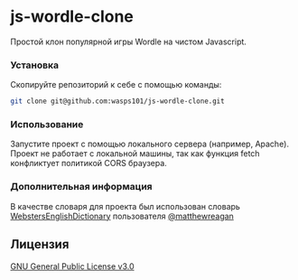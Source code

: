 # js-wordle-clone

Простой клон популярной игры Wordle на чистом Javascript.

### Установка

Скопируйте репозиторий к себе с помощью команды:

```bash
git clone git@github.com:wasps101/js-wordle-clone.git
```

### Использование

Запустите проект с помощью локального сервера (например, Apache). Проект не работает с локальной машины, так как функция fetch конфликтует политикой CORS браузера.

### Дополнительная информация

В качестве словаря для проекта был использован словарь [WebstersEnglishDictionary](https://github.com/matthewreagan/WebstersEnglishDictionary) пользователя [@matthewreagan](https://www.github.com/matthewreagan)

## Лицензия 

[GNU General Public License v3.0](https://github.com/wasps101/js-wordle-clone/blob/main/LICENSE)
